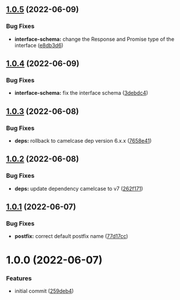 ## [1.0.5](https://github.com/ruiaraujo012/openapi-express-codegen/compare/v1.0.4...v1.0.5) (2022-06-09)


### Bug Fixes

* **interface-schema:** change the Response and Promise type of the interface ([e8db3d6](https://github.com/ruiaraujo012/openapi-express-codegen/commit/e8db3d6bb542669052689b9781acbec667d106d0))

## [1.0.4](https://github.com/ruiaraujo012/openapi-express-codegen/compare/v1.0.3...v1.0.4) (2022-06-09)


### Bug Fixes

* **interface-schema:** fix the interface schema ([3debdc4](https://github.com/ruiaraujo012/openapi-express-codegen/commit/3debdc4dbc470405df5e33d74d602ed3f3587b9c))

## [1.0.3](https://github.com/ruiaraujo012/openapi-express-codegen/compare/v1.0.2...v1.0.3) (2022-06-08)


### Bug Fixes

* **deps:** rollback to camelcase dep version 6.x.x ([7658e41](https://github.com/ruiaraujo012/openapi-express-codegen/commit/7658e41f1f06f33c1219d029adc5d6c47ae20acc))

## [1.0.2](https://github.com/ruiaraujo012/openapi-express-codegen/compare/v1.0.1...v1.0.2) (2022-06-08)


### Bug Fixes

* **deps:** update dependency camelcase to v7 ([262f171](https://github.com/ruiaraujo012/openapi-express-codegen/commit/262f171fdeb72564f32e7f4b8ad0b3b33a987e6f))

## [1.0.1](https://github.com/ruiaraujo012/openapi-express-codegen/compare/v1.0.0...v1.0.1) (2022-06-07)


### Bug Fixes

* **postfix:** correct default postfix name ([77d17cc](https://github.com/ruiaraujo012/openapi-express-codegen/commit/77d17ccacc9b8402ef449a42dc0ac672763d2f5f))

# 1.0.0 (2022-06-07)


### Features

* initial commit ([259deb4](https://github.com/ruiaraujo012/openapi-express-codegen/commit/259deb4a03c874cf2cbb7129e7cba1d6af0a6e4f))

